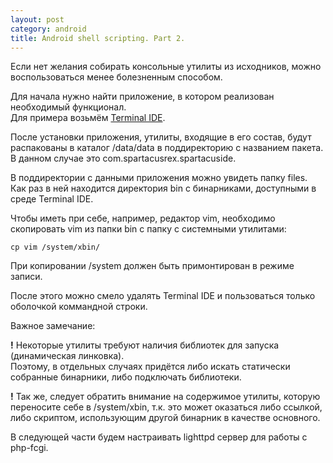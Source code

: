 ```yaml
---
layout: post
category: android
title: Android shell scripting. Part 2.
---
```


Если нет желания собирать консольные утилиты из исходников, можно воспользоваться менее болезненным способом.

Для начала нужно найти приложение, в котором реализован необходимый функционал.  
Для примера возьмём [Terminal IDE](http://4pda.ru/forum/index.php?showtopic=554287).

После установки приложения, утилиты, входящие в его состав, будут распакованы в каталог /data/data в поддиректорию с названием пакета.  
В данном случае это com.spartacusrex.spartacuside.

В поддиректории с данными приложения можно увидеть папку files.  
Как раз в ней находится директория bin с бинарниками, доступными в среде Terminal IDE.  
  
Чтобы иметь при себе, например, редактор vim, необходимо скопировать vim из папки bin с папку с системными утилитами:  

```shell
cp vim /system/xbin/  
```

При копировании /system должен быть примонтирован в режиме записи.  
  
После этого можно смело удалять Terminal IDE и пользоваться только оболочкой коммандной строки.  
  
Важное замечание:  
  
**!** Некоторые утилиты требуют наличия библиотек для запуска (динамическая линковка).  
Поэтому, в отдельных случаях придётся либо искать статически собранные бинарники, либо подключать библиотеки.  
  
**!** Так же, следует обратить внимание на содержимое утилиты, которую переносите себе в /system/xbin, т.к. это может оказаться либо ссылкой, либо скриптом, использующим другой бинарник в качестве основного.  
  
В следующей части будем настраивать lighttpd сервер для работы с php-fcgi.  
